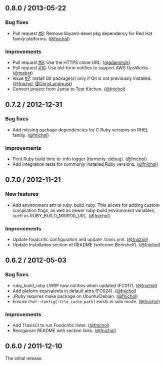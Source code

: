 ## 0.8.0 / 2013-05-22

### Bug fixes

* Pull request [#8][]: Remove libyaml-devel pkg dependency for Red Hat family
  platforms. ([@fnichol][])

### Improvements

* Pull request [#9][]: Use the HTTPS clone URL. ([@adammck][])
* Pull request [#10][]: Use old-form notifies to support AWS OpsWorks.
  ([@tsabat][])
* Issue [#7][]: Install Git package(s) only if Git is not previously installed.
  ([@fnichol][], [@ChrisLundquist][])
* Convert project from Jamie to Test Kitchen. ([@fnichol][])


## 0.7.2 / 2012-12-31

### Bug fixes

* Add missing package dependencies for C Ruby versions on RHEL family.
  ([@fnichol][])

### Improvements

* Print Ruby build time to :info logger (formerly :debug). ([@fnichol][])
* Add integration tests for commonly installed Ruby versions. ([@fnichol][])


## 0.7.0 / 2012-11-21

### New features

* Add environment attr to ruby_build_ruby. This allows for adding custom
  compilation flags, as well as newer ruby-build environment variables, such
  as RUBY_BUILD_MIRROR_URL. ([@fnichol][])

### Improvements

* Update foodcritic configuration and update .travis.yml. ([@fnichol][])
* Update Installation section of README (welcome Berkshelf). ([@fnichol][])


## 0.6.2 / 2012-05-03

### Bug fixes

* ruby_build_ruby LWRP now notifies when updated (FC017). ([@fnichol][])
* Add plaform equivalents in default attrs (FC024). ([@fnichol][])
* JRuby requires make package on Ubuntu/Debian. ([@fnichol][])
* Ensure `Chef::Config[:file_cache_path]` exists in solo mode. ([@fnichol][])

### Improvements

* Add TravisCI to run Foodcritic linter. ([@fnichol][])
* Reorganize README with section links. ([@fnichol][])


## 0.6.0 / 2011-12-10

The initial release.

<!--- The following link definition list is generated by PimpMyChangelog --->
[#7]: https://github.com/fnichol/chef-ruby_build/issues/7
[#8]: https://github.com/fnichol/chef-ruby_build/issues/8
[#9]: https://github.com/fnichol/chef-ruby_build/issues/9
[#10]: https://github.com/fnichol/chef-ruby_build/issues/10
[@ChrisLundquist]: https://github.com/ChrisLundquist
[@adammck]: https://github.com/adammck
[@fnichol]: https://github.com/fnichol
[@tsabat]: https://github.com/tsabat
